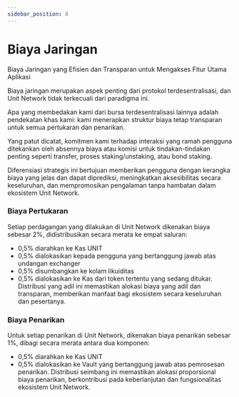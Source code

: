 ```yaml
---
sidebar_position: 8
---
```


# Biaya Jaringan

Biaya Jaringan yang Efisien dan Transparan untuk Mengakses Fitur Utama Aplikasi

Biaya jaringan merupakan aspek penting dari protokol terdesentralisasi, dan Unit Network tidak terkecuali dari paradigma ini.

Apa yang membedakan kami dari bursa terdesentralisasi lainnya adalah pendekatan khas kami: kami menerapkan struktur biaya tetap transparan untuk semua pertukaran dan penarikan.

Yang patut dicatat, komitmen kami terhadap interaksi yang ramah pengguna ditekankan oleh absennya biaya atau komisi untuk tindakan-tindakan penting seperti transfer, proses staking/unstaking, atau bond staking.

Diferensiasi strategis ini bertujuan memberikan pengguna dengan kerangka biaya yang jelas dan dapat diprediksi, meningkatkan aksesibilitas secara keseluruhan, dan mempromosikan pengalaman tanpa hambatan dalam ekosistem Unit Network.

### Biaya Pertukaran

Setiap perdagangan yang dilakukan di Unit Network dikenakan biaya sebesar 2%, didistribusikan secara merata ke empat saluran:

- 0,5% diarahkan ke Kas UNIT
- 0,5% dialokasikan kepada pengguna yang bertanggung jawab atas undangan exchanger
- 0,5% disumbangkan ke kolam likuiditas
- 0,5% dialokasikan ke Kas dari token tertentu yang sedang ditukar. Distribusi yang adil ini memastikan alokasi biaya yang adil dan transparan, memberikan manfaat bagi ekosistem secara keseluruhan dan pesertanya.

### Biaya Penarikan

Untuk setiap penarikan di Unit Network, dikenakan biaya penarikan sebesar 1%, dibagi secara merata antara dua komponen:

- 0,5% diarahkan ke Kas UNIT
- 0,5% dialokasikan ke Vault yang bertanggung jawab atas pemrosesan penarikan.
  Distribusi seimbang ini memastikan alokasi proporsional biaya penarikan, berkontribusi pada keberlanjutan dan fungsionalitas ekosistem Unit Network.
